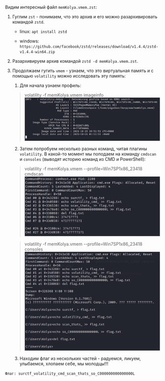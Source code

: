 Видим интересный файл `memKolya.vmem.zst`:

1. Гуглим `zst` - понимаем, что это архив и его можно разархивировать командой `zstd`.

   - linux: `apt install zstd`

   - windows: `https://github.com/facebook/zstd/releases/download/v1.4.4/zstd-v1.4.4-win64.zip`

2. Разархивируем архив командой `zstd -d memKolya.vmem.zst`.

3. Продолжаем гугить `vmem` - узнаем, что это виртуальная память и с помощью `volatility` можно исследовать эту память:

   1. Для начала узнаем профиль: 

   > volatility -f memKolya.vmem imageinfo
   ![фото](imageinfo.png)

   2. Затем попробуем несколько разных команд, читая плагины `volatility`. В какой-то момент мы поподаем на команду `cmdscan` и `consoles` (выводят историю команд из CMD и PowerShell):

   > volatility -f memKolya.vmem --profile=Win7SP1x86_23418 cmdscan
   ![фото](cmdscan.png)

   > volatility -f memKolya.vmem --profile=Win7SP1x86_23418 consoles
   ![фото](consoles.png)

   3. Находим флаг из нескольких частей - радуемся, ликуем, улыбаемся, хлопаем себе, мы молодцы!!!

`Флаг: surctf_volatility_cmd_scan_thats_so_C000000000000000L`
